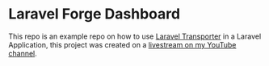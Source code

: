 # Laravel Forge Dashboard

This repo is an example repo on how to use [Laravel Transporter](https://github.com/JustSteveKing/laravel-transporter) in a Laravel Application, this project was created on a [livestream on my YouTube channel](https://youtu.be/7Vs3roHgL_c).

 

